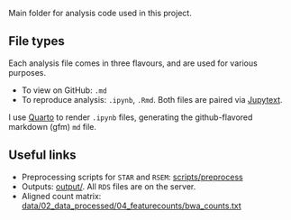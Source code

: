 Main folder for analysis code used in this project. 

## File types
Each analysis file comes in three flavours, and are used for various purposes. 

* To view on GitHub: `.md`
* To reproduce analysis: `.ipynb`, `.Rmd`. Both files are paired via [Jupytext](https://jupytext.readthedocs.io/en/latest/).

I use [Quarto](https://quarto.org) to render `.ipynb` files, generating the github-flavored markdown (gfm) `md` file. 

## Useful links 
* Preprocessing scripts for `STAR` and `RSEM`: [scripts/preprocess](../scripts/preprocess/)
* Outputs: [output/](../output/). All `RDS` files are on the server. 
* Aligned count matrix: [data/02_data_processed/04_featurecounts/bwa_counts.txt](../data/02_data_processed/04_featurecounts/bwa_counts.txt)

        
